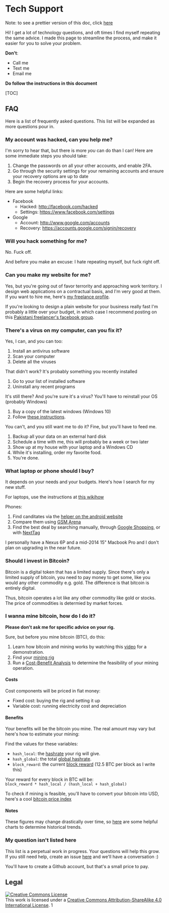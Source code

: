 # Tech Support

Note: to see a prettier version of this doc, click [here](https://stackedit.io/viewer#!url=https://raw.githubusercontent.com/amingilani/tech-support/master/README.md)

Hi! I get a lot of technology questions, and oft times I find
myself repeating the same advice. I made this page to streamline
the process, and make it easier for you to solve your problem.

**Don't**:
* Call me
* Text me
* Email me

**Do follow the instructions in this document**

[TOC]


## FAQ

Here is a list of frequently asked questions. This list will be expanded as more questions pour in.

### My account was hacked, can you help me?

I'm sorry to hear that, but there is more *you* can do than I can!
Here are some immediate steps you should take:

1. Change the passwords on all your other accounts, and enable 2FA.
2. Go through the security settings for your remaining accounts and ensure your recovery options are up to date
3. Begin the recovery process for your accounts.

Here are some helpful links:

* Facebook
  - Hacked: http://facebook.com/hacked
  - Settings: https://www.facebook.com/settings
* Google
  - Account: http://www.google.com/accounts
  - Recovery: https://accounts.google.com/signin/recovery

### Will you hack something for me?

No. Fuck off.

And before you make an excuse: I hate repeating myself, but fuck right off.

### Can you make my website for me?

Yes, but you're going out of favor terrority and approaching work territory. I
design web applications on a contractual basis, and I'm very good at them. If
you want to hire me, here's [my freelance profile](https://www.toptal.com/resume/amin-shah-gilani#contract-just-respected-software-architects).

If you're looking to design a plain website for your business really fast I'm probably
a little over your budget, in which case I recommend posting on this [Pakistani freelancer's facebook group](https://www.facebook.com/groups/freelancers.pakistan/).

### There's a virus on my computer, can you fix it?

Yes, I can, and you can too:

1. Install an antivirus software
2. Scan your computer
3. Delete all the viruses

That didn't work? It's probably something you recently installed

1. Go to your list of installed software
2. Uninstall any recent programs

It's still there? And you're sure it's a virus? You'll have to reinstall your OS (probably Windows)

1. Buy a copy of the latest windows (Windows 10)
2. Follow [these instructions](https://www.howtogeek.com/197559/how-to-install-windows-10-on-your-pc/).

You can't, and you still want me to do it? Fine, but you'll have to feed me.

1. Backup all your data on an external hard disk
2. Schedule a time with me, this will probably be a week or two later
3. Show up at my house with your laptop and a Windows CD
4. While it's installing, order my favorite food.
5. You're done.

### What laptop or phone should I buy?

It depends on your needs and your budgets. Here's how I search for my new stuff.

For laptops, use the instructions at [this wikihow](http://www.wikihow.com/Choose-a-Laptop)

Phones:

1. Find canditates via the [helper on the android website](https://www.android.com/phones/whichphone)
2. Compare them using [GSM Arena](http://www.gsmarena.com/)
3. Find the best deal by searching manually, through [Google Shopping](https://www.google.com/shopping?hl=en), or with [NextTag](https://www.nextag.com/)

I personally have a Nexus 6P and a mid-2014 15" Macbook Pro and I don't plan on upgrading in the near future.

### Should I invest in Bitcoin?

Bitcoin is a digital token that has a limited supply. Since there's only a limited supply of bitcoin, you need to pay money to get some, like you would any other commodity e.g. gold. The difference is that bitcoin is entirely digital.

Thus, bitcoin operates a lot like any other commodity like gold or stocks. The price of commodities is determied by market forces.


### I wanna mine bitcoin, how do I do it?

**Please don't ask me for specific advice on your rig.**

Sure, but before you mine bitcoin (BTC), do this:

1. Learn how bitcoin and mining works by watching this [video](https://www.youtube.com/watch?v=_160oMzblY8) for a demonstration.
2. Find your [mining rig](https://en.bitcoin.it/wiki/Mining_rig)
3. Run a [Cost-Benefit Analysis](https://en.wikipedia.org/wiki/Cost%E2%80%93benefit_analysis) to determine the feasibility of your mining operation.


#### Costs

Cost components will be priced in fiat money:

* Fixed cost: buying the rig and setting it up
* Variable cost: running electricity cost and depreciation


#### Benefits

Your benefits will be the bitcoin you mine. The real amount may vary but here's how to estimate your mining:

Find the values for these variables:

* `hash_local`: the [hashrate](https://en.bitcoin.it/wiki/Mining_hardware_comparison) your rig will give.
* `hash_global`: the total [global hashrate](https://blockchain.info/charts/hash-rate).
* `block_reward`: the current [block reward](https://www.bitcoinmining.com/what-is-the-bitcoin-block-reward/)  (12.5 BTC per block as I write this)

Your reward for every block in BTC will be:  
 `block_reward * hash_local / (hash_local + hash_global)`

To check if mining is feasible, you'll have to convert your bitcoin into USD, here's a cool [bitcoin price index](http://www.coindesk.com/price/)

#### Notes

These figures may change drastically over time, so [here](https://blockchain.info/charts) are some helpful charts to determine historical trends.


### My question isn't listed here

This list is a perpetual work in progress. Your questions will help this grow. If you still need
help, create an issue [here](https://github.com/amingilani/tech-support/issues/new) and we'll have a conversation :)

You'll have to create a Github account, but that's a small price to pay.

## Legal

<a rel="license" href="http://creativecommons.org/licenses/by-sa/4.0/"><img alt="Creative Commons License" style="border-width:0" src="https://i.creativecommons.org/l/by-sa/4.0/88x31.png" /></a><br />This work is licensed under a <a rel="license" href="http://creativecommons.org/licenses/by-sa/4.0/">Creative Commons Attribution-ShareAlike 4.0 International License</a>.
1






























































































































































































































































































































































































































































































































































